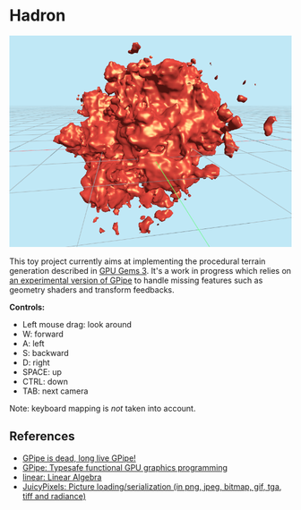 Hadron
======

![Screen capture](doc/current-state.png "Current state")

This toy project currently aims at implementing the procedural terrain generation described in
[GPU Gems 3](https://developer.nvidia.com/gpugems/gpugems3/part-i-geometry/chapter-1-generating-complex-procedural-terrains-using-gpu "Chapter 1. Generating Complex Procedural Terrains Using the GPU").
It's a work in progress which relies on [an experimental version of GPipe](https://github.com/Chatanga/GPipe-Core/tree/transform-feedback)
to handle missing features such as geometry shaders and transform feedbacks.

**Controls:**

* Left mouse drag: look around
* W: forward
* A: left
* S: backward
* D: right
* SPACE: up
* CTRL: down
* TAB: next camera

Note: keyboard mapping is _not_ taken into account.

References
----------

- [GPipe is dead, long live GPipe!](http://tobbebex.blogspot.com/2015/09/gpipe-is-dead-long-live-gpipe.html)
- [GPipe: Typesafe functional GPU graphics programming](http://hackage.haskell.org/package/GPipe)
- [linear: Linear Algebra](http://hackage.haskell.org/package/linear)
- [JuicyPixels: Picture loading/serialization (in png, jpeg, bitmap, gif, tga, tiff and radiance)](http://hackage.haskell.org/package/JuicyPixels)
